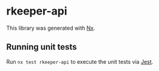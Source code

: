 # rkeeper-api

This library was generated with [Nx](https://nx.dev).

## Running unit tests

Run `nx test rkeeper-api` to execute the unit tests via [Jest](https://jestjs.io).
